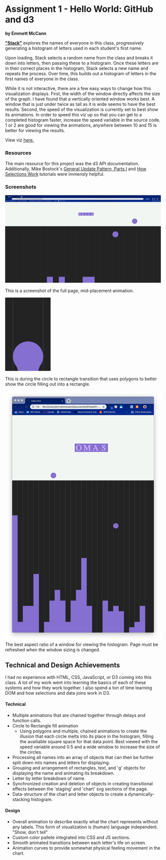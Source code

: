 # Assignment 1 - Hello World: GitHub and d3 

**by Emmett McCann**

[**"Stack"**](https://emmettmccann.github.io/DataViz-Stack/) explores the names of everyone in this class, progressively generating a histogram of letters used in each student's first name. 

Upon loading, Stack selects a random name from the class and breaks it down into letters, then passing these to a histogram. Once these letters are in their correct places in the histogram, Stack selects a new name and repeats the process. Over time, this builds out a histogram of letters in the first names of everyone in the class.

While it is not interactive, there are a few easy ways to change how this visualization displays. First, the width of the window directly affects the size of the graph. I have found that a vertically oriented window works best. A window that is just under twice as tall as it is wide seems to have the best results. Second, the speed of the visualization is currently set to best show its animations. In order to speed this viz up so that you can get to a completed histogram faster, increase the speed variable in the source code. 1 or 2 are good for viewing the animations, anywhere between 10 and 15 is better for viewing the results.

View viz [here.](https://emmettmccann.github.io/DataViz-Stack/)


### Resources

The main resource for this project was the d3 API documentation. Additionally, Mike Bostock's [General Update Pattern, Parts I](http://bl.ocks.org/mbostock/3808218) and [How Selections Work](http://bost.ocks.org/mike/selection/) tutorials were immensly helpful. 



### Screenshots

![midAnimation](/midAnimation.png)

This is a screenshot of the full page, mid-placement animation.

![polygonAnimation](/polygonAnimation.png)

This is during the circle to rectangle transition that uses polygons to better show the circle filling out into a rectangle.

![aspect](/Aspect.png)
The best aspect ratio of a window for viewing the histogram. Page must be refreshed when the window sizing is changed.

## Technical and Design Achievements

I had no experience with HTML, CSS, JavaScript, or D3 coming into this class. A lot of my work went into learning the basics of each of these systems and how they work together. I also spend a ton of time learning DOM and how selections and data joins work in D3.

#### Technical

- Multiple animations that are chained together through delays and function calls.
- Circle to Rectangle fill animation
  - Using polygons and multiple, chained animations to create the illusion that each circle melts into its place in the histogram, filling the availiable square space for that data point. Best viewed with the speed variable around 0.5 and a wide window to increase the size of the circles.
- Processing all names into an array of objects that can then be further split down into names and letters for displaying. 
- Grouping and arrangement of rectangles, text, and 'g' objects for displaying the name and animating its breakdown.
- Letter by letter breakdown of name.
- Synchronized creation and deletion of objects in creating transitional effects between the 'staging' and 'chart' svg sections of the page.
- Data-structure of the chart and letter objects to create a dynamically-stacking histogram.

#### Design

- Overall animation to describe exactly what the chart represents without any labels. This form of visualization is (human) language independent. "Show, don't tell"
- Custom color pallete integrated into CSS and JS sections.
- Smooth animated transitions between each letter's life on screen.
- Animation curves to provide somewhat physical feeling movement in the chart.

